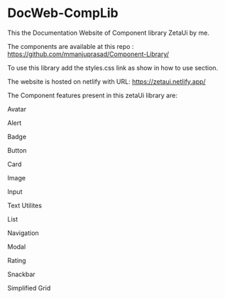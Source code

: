 # DocWeb-CompLib

This the Documentation Website of Component library ZetaUi by me.

The components are available at this repo : https://github.com/mmanjuprasad/Component-Library/

To use this library add the styles.css link as show in how to use section.

The website is hosted on netlify with URL: https://zetaui.netlify.app/

The Component features present in this zetaUi library are:

Avatar

Alert

Badge

Button

Card

Image

Input

Text Utilites

List

Navigation

Modal

Rating

Snackbar

Simplified Grid

